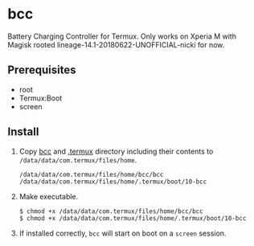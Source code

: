 # bcc

Battery Charging Controller for Termux. Only works on Xperia M with Magisk rooted lineage-14.1-20180622-UNOFFICIAL-nicki for now.

## Prerequisites

- root
- Termux:Boot
- screen

## Install

1. Copy [bcc](bcc) and [.termux](.termux) directory including their contents to `/data/data/com.termux/files/home`.

    ```
    /data/data/com.termux/files/home/bcc/bcc
    /data/data/com.termux/files/home/.termux/boot/10-bcc
    ```

2. Make executable.

    ```
    $ chmod +x /data/data/com.termux/files/home/bcc/bcc
    $ chmod +x /data/data/com.termux/files/home/.termux/boot/10-bcc
    ```
    
3. If installed correctly, `bcc` will start on boot on a `screen` session.

